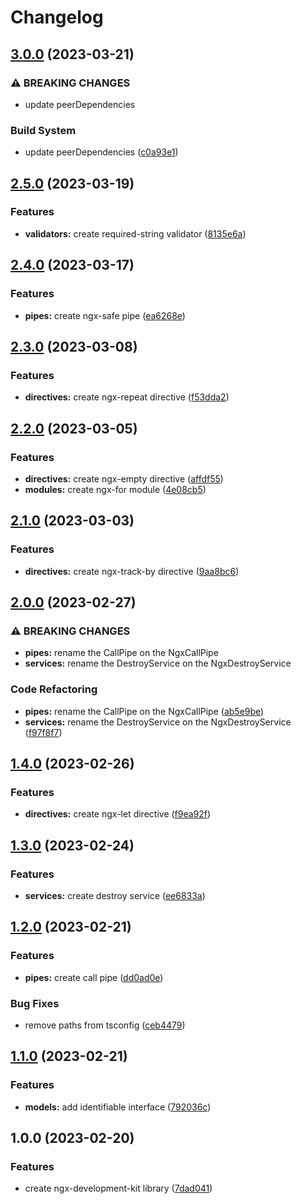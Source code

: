 # Changelog

## [3.0.0](https://github.com/lodygin/ngx-development-kit/compare/v2.5.0...v3.0.0) (2023-03-21)


### ⚠ BREAKING CHANGES

* update peerDependencies

### Build System

* update peerDependencies ([c0a93e1](https://github.com/lodygin/ngx-development-kit/commit/c0a93e1e8c1658363c51aca45443fca6ae8e68f6))

## [2.5.0](https://github.com/lodygin/ngx-development-kit/compare/v2.4.0...v2.5.0) (2023-03-19)


### Features

* **validators:** create required-string validator ([8135e6a](https://github.com/lodygin/ngx-development-kit/commit/8135e6ae83c339a4a2fe2e11b8f77017428e98c0))

## [2.4.0](https://github.com/lodygin/ngx-development-kit/compare/v2.3.0...v2.4.0) (2023-03-17)


### Features

* **pipes:** create ngx-safe pipe ([ea6268e](https://github.com/lodygin/ngx-development-kit/commit/ea6268e0dd7ac15224acf6803839a8125b95a8a8))

## [2.3.0](https://github.com/lodygin/ngx-development-kit/compare/v2.2.0...v2.3.0) (2023-03-08)


### Features

* **directives:** create ngx-repeat directive ([f53dda2](https://github.com/lodygin/ngx-development-kit/commit/f53dda22cd064a0d5b93afff0f10963caea54e99))

## [2.2.0](https://github.com/lodygin/ngx-development-kit/compare/v2.1.0...v2.2.0) (2023-03-05)


### Features

* **directives:** create ngx-empty directive ([affdf55](https://github.com/lodygin/ngx-development-kit/commit/affdf555e681d0b86101a052f2a9a27b8073f8e5))
* **modules:** create ngx-for module ([4e08cb5](https://github.com/lodygin/ngx-development-kit/commit/4e08cb59a78c97f0d0af26b7f1d0fa2851aebd10))

## [2.1.0](https://github.com/lodygin/ngx-development-kit/compare/v2.0.0...v2.1.0) (2023-03-03)


### Features

* **directives:** create ngx-track-by directive ([9aa8bc6](https://github.com/lodygin/ngx-development-kit/commit/9aa8bc6eb2f304176d8b8162e8aab2eee658a78a))

## [2.0.0](https://github.com/lodygin/ngx-development-kit/compare/v1.4.0...v2.0.0) (2023-02-27)


### ⚠ BREAKING CHANGES

* **pipes:** rename the CallPipe on the NgxCallPipe
* **services:** rename the DestroyService on the NgxDestroyService

### Code Refactoring

* **pipes:** rename the CallPipe on the NgxCallPipe ([ab5e9be](https://github.com/lodygin/ngx-development-kit/commit/ab5e9beed00a11f0193ad94e8fba741fb1fc6ed2))
* **services:** rename the DestroyService on the NgxDestroyService ([f97f8f7](https://github.com/lodygin/ngx-development-kit/commit/f97f8f7b233217771fb679a8e8c52b1e0ad77b68))

## [1.4.0](https://github.com/lodygin/ngx-development-kit/compare/v1.3.0...v1.4.0) (2023-02-26)


### Features

* **directives:** create ngx-let directive ([f9ea92f](https://github.com/lodygin/ngx-development-kit/commit/f9ea92f7fdfd86ca83b23ade3fe89bdfae737edd))

## [1.3.0](https://github.com/lodygin/ngx-development-kit/compare/v1.2.0...v1.3.0) (2023-02-24)


### Features

* **services:** create destroy service ([ee6833a](https://github.com/lodygin/ngx-development-kit/commit/ee6833a9f264f6e070e5ea95554ff62e716c992b))

## [1.2.0](https://github.com/lodygin/ngx-development-kit/compare/v1.1.0...v1.2.0) (2023-02-21)


### Features

* **pipes:** create call pipe ([dd0ad0e](https://github.com/lodygin/ngx-development-kit/commit/dd0ad0ea694e04fdbc9a96326b63a4b158f4ed5b))


### Bug Fixes

* remove paths from tsconfig ([ceb4479](https://github.com/lodygin/ngx-development-kit/commit/ceb4479d96cbc47fc11eeaf168a6c52ac1c9571b))

## [1.1.0](https://github.com/lodygin/ngx-development-kit/compare/v1.0.0...v1.1.0) (2023-02-21)


### Features

* **models:** add identifiable interface ([792036c](https://github.com/lodygin/ngx-development-kit/commit/792036c18e227de4132c64ce38d39be2acfddd33))

## 1.0.0 (2023-02-20)


### Features

* create ngx-development-kit library ([7dad041](https://github.com/lodygin/ngx-development-kit/commit/7dad0414052391c93e737e8174610275bd7159c2))
